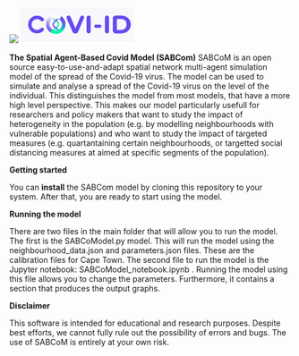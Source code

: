 <img src="https://cogeorg.github.io/images/black_rhino_logo.jpg" height="64px"/>
<img src="https://github.com/joerischasfoort/joerischasfoort.github.io/blob/master/images/covi-id.png" height="64px"/>

[comment]: <> (One paragraph overview of the project, TODO add link to blog?)
 __The Spatial Agent-Based Covid Model (SABCom)__ 
SABCoM is an open source easy-to-use-and-adapt spatial network multi-agent simulation model of the spread of the Covid-19 virus. The model can 
be used to simulate and analyse a spread of the Covid-19 virus on the level of the individual.
This distinguishes the model from most models, that have a more high level perspective. This makes 
our model particularly usefull for researchers and policy makers that want to study the impact of 
heterogeneity in the population (e.g. by modelling neighbourhoods with vulnerable populations) and
who want to study the impact of targeted measures (e.g. quartantaining certain neighbourhoods,
or targetted social distancing measures at aimed at specific segments of the population). 
 
 __Getting started__

You can **install** the SABCom model by cloning this repository to your system. After that, you are ready to start using the model.

__Running the model__

There are two files in the main folder that will allow you to run the model. The first is the 
SABCoModel.py model. This will run the model using the neighbourhood_data.json and parameters.json
files. These are the calibration files for Cape Town. The second file to run the model is the Jupyter notebook:
SABCoModel_notebook.ipynb . Running the model using this file allows you to change the parameters. Furthermore,
it contains a section that produces the output graphs. 

__Disclaimer__

This software is intended for educational and research purposes. Despite best efforts, 
we cannot fully rule out the possibility of errors and bugs. The use of SABCoM
is entirely at your own risk.